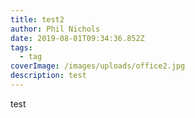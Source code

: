 ```yaml
---
title: test2
author: Phil Nichols
date: 2019-08-01T09:34:36.852Z
tags:
  - tag
coverImage: /images/uploads/office2.jpg
description: test
---
```

test
